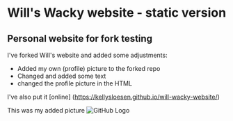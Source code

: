 # Will's Wacky website - static version
## Personal website for fork testing

I've forked Will's website and added some adjustments:

* Added my own (profile) picture to the forked repo
* Changed and added some text
* changed the profile picture in the HTML

I've also put it [online] (https://kellysloesen.github.io/will-wacky-website/)


This was my added picture
![GitHub Logo](/images/kitten@2x.jpeg)
